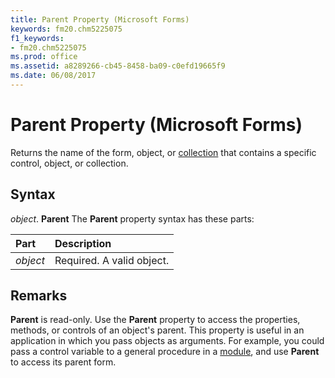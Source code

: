 ```yaml
---
title: Parent Property (Microsoft Forms)
keywords: fm20.chm5225075
f1_keywords:
- fm20.chm5225075
ms.prod: office
ms.assetid: a8289266-cb45-8458-ba09-c0efd19665f9
ms.date: 06/08/2017
---
```



# Parent Property (Microsoft Forms)



Returns the name of the form, object, or [collection](../../Glossary/vbe-glossary.md#collection) that contains a specific control, object, or collection.

## Syntax

_object_. **Parent**
The  **Parent** property syntax has these parts:


|**Part**|**Description**|
|:-----|:-----|
| _object_|Required. A valid object.|

## Remarks

**Parent** is read-only.
Use the  **Parent** property to access the properties, methods, or controls of an object's parent.
This property is useful in an application in which you pass objects as arguments. For example, you could pass a control variable to a general procedure in a [module](../../Glossary/vbe-glossary.md#module), and use  **Parent** to access its parent form.

